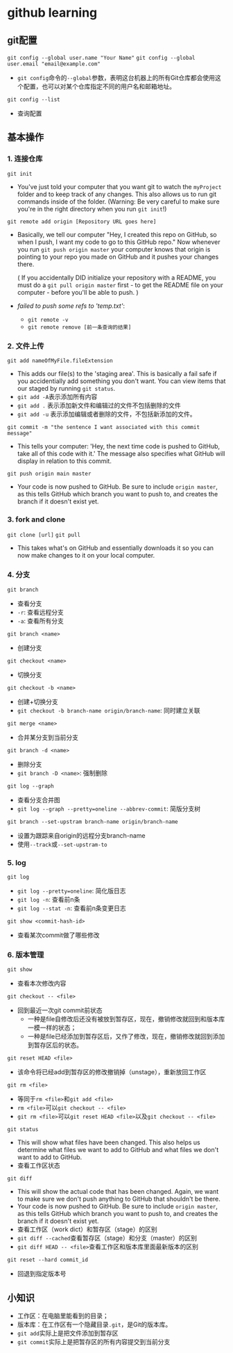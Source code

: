 # github learning

## git配置

`git config --global user.name "Your Name"`
`git config --global user.email "email@example.com"`

* `git config`命令的`--global`参数，表明这台机器上的所有Git仓库都会使用这个配置，也可以对某个仓库指定不同的用户名和邮箱地址。

`git config --list`

* 查询配置

## 基本操作

### 1. 连接仓库

`git init`

* You've just told your computer that you want git to watch the `myProject` folder and to keep track of any changes. This also allows us to run git commands inside of the folder. (Warning: Be very careful to make sure you're in the right directory when you run `git init`!)

`git remote add origin [Repository URL goes here]`

* Basically, we tell our computer "Hey, I created this repo on GitHub, so when I push, I want my code to go to this GitHub repo." Now whenever you run `git push origin master` your computer knows that origin is pointing to your repo you made on GitHub and it pushes your changes there.

  ( If you accidentally DID initialize your repository with a README, you must do a `git pull origin master` first - to get the README file on your computer - before you'll be able to push. )
  
* *failed to push some refs to 'temp.txt'*:

  * `git remote -v`
  * `git remote remove [前一条查询的结果] `

### 2. 文件上传

`git add nameOfMyFile.fileExtension`

* This adds our file(s) to the 'staging area'. This is basically a fail safe if you accidentially add something you don't want. You can view items that our staged by running `git status`.
* `git add -A`表示添加所有内容
* `git add .` 表示添加新文件和编辑过的文件不包括删除的文件
* `git add -u` 表示添加编辑或者删除的文件，不包括新添加的文件。

`git commit -m "the sentence I want associated with this commit message"`

* This tells your computer: 'Hey, the next time code is pushed to GitHub, take all of this code with it.' The message also specifies what GitHub will display in relation to this commit.

`git push origin main master`

* Your code is now pushed to GitHub. Be sure to include `origin master`, as this tells GitHub which branch you want to push to, and creates the branch if it doesn't exist yet.

### 3. fork and clone

`git clone [url]`
`git pull`

* This takes what's on GitHub and essentially downloads it so you can now make changes to it on your local computer.

### 4. 分支

`git branch`

* 查看分支
* `-r`: 查看远程分支
* `-a`: 查看所有分支

`git branch <name>`

* 创建分支

`git checkout <name>`

* 切换分支

`git checkout -b <name>`

* 创建+切换分支
* `git checkout -b branch-name origin/branch-name`: 同时建立关联

`git merge <name>`

* 合并某分支到当前分支

`git branch -d <name>`

* 删除分支
* `git branch -D <name>`: 强制删除

`git log --graph`

* 查看分支合并图
* `git log --graph --pretty=oneline --abbrev-commit`: 简版分支树

`git branch --set-upstram branch-name origin/branch-name`

* 设置为跟踪来自origin的远程分支branch-name
* 使用`--track`或`--set-upstram-to`

### 5. log

`git log`

* `git log --pretty=oneline`: 简化版日志
* `git log -n`: 查看前n条
* `git log --stat -n`: 查看前n条变更日志

`git show <commit-hash-id>`

* 查看某次commit做了哪些修改

### 6. 版本管理

`git show`

* 查看本次修改内容

`git checkout -- <file>`

* 回到最近一次git commit前状态
  * 一种是file自修改后还没有被放到暂存区，现在，撤销修改就回到和版本库一模一样的状态；
  * 一种是file已经添加到暂存区后，又作了修改，现在，撤销修改就回到添加到暂存区后的状态。

`git reset HEAD <file>`

* 该命令将已经add到暂存区的修改撤销掉（unstage），重新放回工作区

`git rm <file>`

* 等同于`rm <file>`和`git add <file>`
* `rm <file>`可以`git checkout -- <file>`
* `git rm <file>`可以`git reset HEAD <file>`以及`git checkout -- <file>`

`git status`

* This will show what files have been changed. This also helps us determine what files we want to add to GitHub and what files we don't want to add to GitHub. 
* 查看工作区状态

`git diff`

* This will show the actual code that has been changed. Again, we want to make sure we don't push anything to GitHub that shouldn't be there.
* Your code is now pushed to GitHub. Be sure to include `origin master`, as this tells GitHub which branch you want to push to, and creates the branch if it doesn't exist yet. 
* 查看工作区（work dict）和暂存区（stage）的区别
* `git diff --cached`查看暂存区（stage）和分支（master）的区别
* `git diff HEAD -- <file>`查看工作区和版本库里面最新版本的区别

`git reset --hard commit_id`

* 回退到指定版本号

## 小知识

- 工作区：在电脑里能看到的目录；
- 版本库：在工作区有一个隐藏目录`.git`，是Git的版本库。
- `git add`实际上是把文件添加到暂存区
- `git commit`实际上是把暂存区的所有内容提交到当前分支